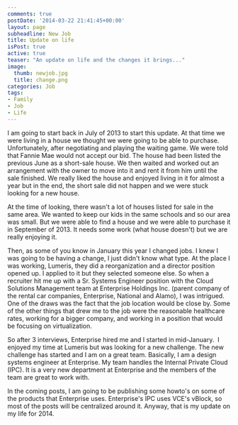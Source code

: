 ```yaml
---
comments: true
postDate: '2014-03-22 21:41:45+00:00'
layout: page
subheadline: New Job
title: Update on life
isPost: true
active: true
teaser: "An update on life and the changes it brings..."
image:
  thumb: newjob.jpg
  title: change.png
categories: Job
tags:
- Family
- Job
- Life
---
```


I am going to start back in July of 2013 to start this update. At that time we were living in a house we thought we were going to be able to purchase. Unfortunately, after negotiating and playing the waiting game. We were told that Fannie Mae would not accept our bid. The house had been listed the previous June as a short-sale house. We then waited and worked out an arrangement with the owner to move into it and rent it from him until the sale finished. We really liked the house and enjoyed living in it for almost a year but in the end, the short sale did not happen and we were stuck looking for a new house.

At the time of looking, there wasn't a lot of houses listed for sale in the same area. We wanted to keep our kids in the same schools and so our area was small. But we were able to find a house and we were able to purchase it in September of 2013. It needs some work (what house doesn't) but we are really enjoying it.

Then, as some of you know in January this year I changed jobs. I knew I was going to be having a change, I just didn't know what type. At the place I was working, Lumeris, they did a reorganization and a director position opened up. I applied to it but they selected someone else. So when a recruiter hit me up with a Sr. Systems Engineer position with the Cloud Solutions Management team at Enterprise Holdings Inc. (parent company of the rental car companies, Enterprise, National and Alamo), I was intrigued. One of the draws was the fact that the job location would be close by. Some of the other things that drew me to the job were the reasonable healthcare rates, working for a bigger company, and working in a position that would be focusing on virtualization.

So after 3 interviews, Enterprise hired me and I started in mid-January.  I enjoyed my time at Lumeris but was looking for a new challenge. The new challenge has started and I am on a great team. Basically, I am a design systems engineer at Enterprise. My team handles the Internal Private Cloud (IPC). It is a very new department at Enterprise and the members of the team are great to work with.

In the coming posts, I am going to be publishing some howto's on some of the products that Enterprise uses. Enterprise's IPC uses VCE's vBlock, so most of the posts will be centralized around it. Anyway, that is my update on my life for 2014.
